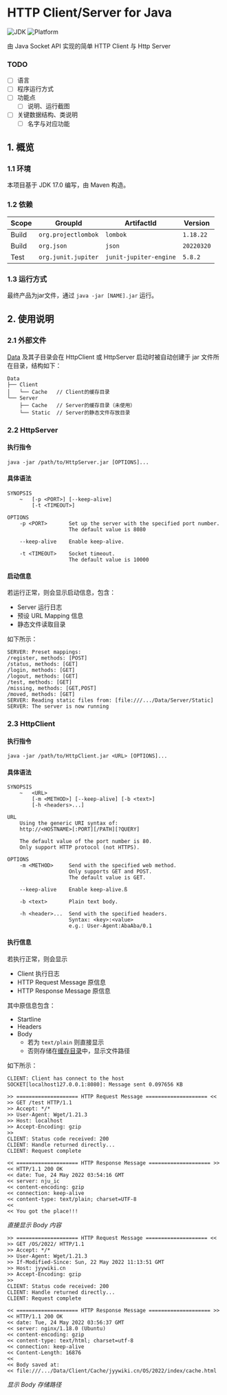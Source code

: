 # HTTP Client/Server for Java

![JDK](https://img.shields.io/badge/-JDK_17-FC801D?style=flat&logo=java&logoColor=white)
![Platform](https://img.shields.io/badge/Platform-macOS_|_Windows_|_Linux-white)

由 Java Socket API 实现的简单 HTTP Client 与 Http Server

### TODO

- [ ] 语言
- [ ] 程序运行方式
- [ ] 功能点
  - [ ] 说明、运行截图
- [ ] 关键数据结构、类说明
  - [ ] 名字与对应功能

## 1. 概览

### 1.1 环境

本项目基于 JDK 17.0 编写，由 Maven 构造。

### 1.2 依赖

| Scope | GroupId             | ArtifactId             | Version    |
| ----- | ------------------- | ---------------------- | ---------- |
| Build | `org.projectlombok` | `lombok`               | `1.18.22`  |
| Build | `org.json`          | `json`                 | `20220320` |
| Test  | `org.junit.jupiter` | `junit-jupiter-engine` | `5.8.2`    |

### 1.3 运行方式

最终产品为jar文件，通过 `java -jar [NAME].jar` 运行。

## 2. 使用说明
### 2.1 外部文件
[Data](./Data/) 及其子目录会在 HttpClient 或 HttpServer 启动时被自动创建于 jar 文件所在目录，结构如下：

```
Data            
├── Client
│   └── Cache   // Client的缓存目录
└── Server    
    ├── Cache   // Server的缓存目录（未使用）
    └── Static  // Server的静态文件存放目录
```

### 2.2 HttpServer

#### 执行指令

 `java -jar /path/to/HttpServer.jar [OPTIONS]...` 

#### 具体语法

```
SYNOPSIS
    ~   [-p <PORT>] [--keep-alive]
        [-t <TIMEOUT>]
        
OPTIONS
    -p <PORT>       Set up the server with the specified port number.
                    The default value is 8080
                    
    --keep-alive    Enable keep-alive.
    
    -t <TIMEOUT>    Socket timeout.
                    The default value is 10000
```

#### 启动信息

若运行正常，则会显示启动信息，包含：
- Server 运行日志
- 预设 URL Mapping 信息
- 静态文件读取目录

如下所示：

```
SERVER: Preset mappings:
/register, methods: [POST]
/status, methods: [GET]
/login, methods: [GET]
/logout, methods: [GET]
/test, methods: [GET]
/missing, methods: [GET,POST]
/moved, methods: [GET]
SERVER: Reading static files from: [file:///.../Data/Server/Static]
SERVER: The server is now running
```


### 2.3 HttpClient

#### 执行指令

 `java -jar /path/to/HttpClient.jar <URL> [OPTIONS]...` 

#### 具体语法

```
SYNOPSIS
    ~   <URL>
        [-m <METHOD>] [--keep-alive] [-b <text>]
        [-h <headers>...]
        
URL
    Using the generic URI syntax of:
    http://<HOSTNAME>[:PORT][/PATH][?QUERY]

    The default value of the port number is 80.
    Only support HTTP protocol (not HTTPS).
    
OPTIONS
    -m <METHOD>     Send with the specified web method.
                    Only supports GET and POST.
                    The default value is GET.
                    
    --keep-alive    Enable keep-alive.ß
    
    -b <text>       Plain text body.
    
    -h <header>...  Send with the specified headers.
                    Syntax: <key>:<value>
                    e.g.: User-Agent:AbaAba/0.1
```

#### 执行信息

若执行正常，则会显示 
- Client 执行日志
- HTTP Request Message 原信息
- HTTP Response Message 原信息

其中原信息包含：
- Startline
- Headers
- Body
  - 若为 `text/plain` 则直接显示
  - 否则存储在[缓存目录](./Data/Client/Cache/)中，显示文件路径

如下所示：

```
CLIENT: Client has connect to the host
SOCKET[localhost127.0.0.1:8080]: Message sent 0.097656 KB 

>> ==================== HTTP Request Message ==================== <<
>> GET /test HTTP/1.1
>> Accept: */*
>> User-Agent: Wget/1.21.3
>> Host: localhost
>> Accept-Encoding: gzip
>> 
CLIENT: Status code received: 200
CLIENT: Handle returned directly...
CLIENT: Request complete

<< ==================== HTTP Response Message ==================== >>
<< HTTP/1.1 200 OK
<< date: Tue, 24 May 2022 03:54:16 GMT
<< server: nju_ic
<< content-encoding: gzip
<< connection: keep-alive
<< content-type: text/plain; charset=UTF-8
<< 
<< You got the place!!!
```
*直接显示 Body 内容*

```
>> ==================== HTTP Request Message ==================== <<
>> GET /OS/2022/ HTTP/1.1
>> Accept: */*
>> User-Agent: Wget/1.21.3
>> If-Modified-Since: Sun, 22 May 2022 11:13:51 GMT
>> Host: jyywiki.cn
>> Accept-Encoding: gzip
>> 
CLIENT: Status code received: 200
CLIENT: Handle returned directly...
CLIENT: Request complete

<< ==================== HTTP Response Message ==================== >>
<< HTTP/1.1 200 OK
<< date: Tue, 24 May 2022 03:56:37 GMT
<< server: nginx/1.18.0 (Ubuntu)
<< content-encoding: gzip
<< content-type: text/html; charset=utf-8
<< connection: keep-alive
<< Content-Length: 16876
<< 
<< Body saved at: 
<< file:///.../Data/Client/Cache/jyywiki.cn/OS/2022/index/cache.html
```
*显示 Body 存储路径*